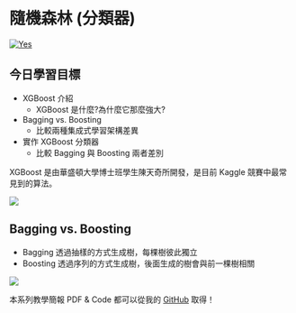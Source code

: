 # 隨機森林 (分類器)
[![Yes](https://img.youtube.com/vi/kPvw-b6V-G4/0.jpg)](https://www.youtube.com/watch?v=kPvw-b6V-G4)

## 今日學習目標
- XGBoost 介紹
    - XGBoost 是什麼?為什麼它那麼強大?
- Bagging vs. Boosting
    - 比較兩種集成式學習架構差異
- 實作 XGBoost 分類器 
    - 比較 Bagging 與 Boosting 兩者差別

XGBoost 是由華盛頓大學博士班學生陳天奇所開發，是目前 Kaggle 競賽中最常見到的算法。

![](https://i.imgur.com/JpINBDL.png)

## Bagging vs. Boosting
- Bagging 透過抽樣的方式生成樹，每棵樹彼此獨立
- Boosting 透過序列的方式生成樹，後面生成的樹會與前一棵樹相關

![](https://i.imgur.com/KHXQpdk.png)

本系列教學簡報 PDF & Code 都可以從我的 [GitHub](https://github.com/andy6804tw/2020-12th-ironman) 取得！